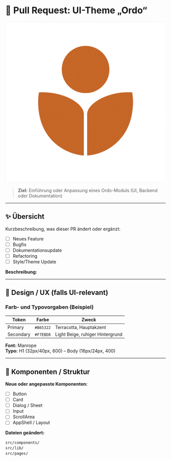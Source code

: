 # 🧱 Pull Request: UI-Theme **„Ordo“**

![Ordo Logo](https://raw.githubusercontent.com/Pommesdieb/ordo/main/ui/ordo-ui/public/logo.png)

> **Ziel:** Einführung oder Anpassung eines Ordo-Moduls (UI, Backend oder Dokumentation)

---

## ✨ Übersicht  
Kurzbeschreibung, was dieser PR ändert oder ergänzt:

- [ ] Neues Feature  
- [ ] Bugfix  
- [ ] Dokumentationsupdate  
- [ ] Refactoring  
- [ ] Style/Theme Update  

**Beschreibung:**  
<!-- Fasse die Änderungen prägnant zusammen. Was wurde verbessert, gefixt oder ergänzt? -->

---

## 🎨 Design / UX (falls UI-relevant)

### Farb- und Typovorgaben (Beispiel)
| Token | Farbe | Zweck |
|-------|--------|-------|
| Primary | `#B65322` | Terracotta, Hauptakzent |
| Secondary | `#F7EBD8` | Light Beige, ruhiger Hintergrund |

**Font:** Manrope  
**Typo:** H1 (32px/40px, 600) – Body (16px/24px, 400)

---

## 🧩 Komponenten / Struktur
**Neue oder angepasste Komponenten:**  
- [ ] Button  
- [ ] Card  
- [ ] Dialog / Sheet  
- [ ] Input  
- [ ] ScrollArea  
- [ ] AppShell / Layout  

**Dateien geändert:**
```bash
src/components/
src/lib/
src/pages/
